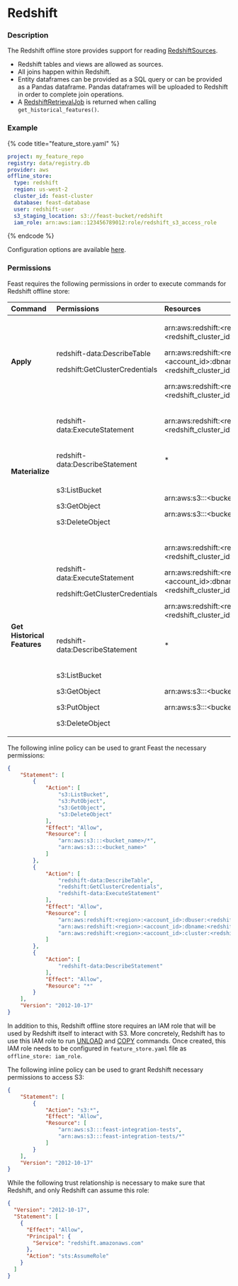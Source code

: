 # Redshift

### Description

The Redshift offline store provides support for reading [RedshiftSources](../data-sources/redshift.md).

* Redshift tables and views are allowed as sources.
* All joins happen within Redshift. 
* Entity dataframes can be provided as a SQL query or can be provided as a Pandas dataframe. Pandas dataframes will be uploaded to Redshift in order to complete join operations.
* A [RedshiftRetrievalJob](https://github.com/feast-dev/feast/blob/bf557bcb72c7878a16dccb48443bbbe9dc3efa49/sdk/python/feast/infra/offline_stores/redshift.py#L161) is returned when calling `get_historical_features()`.

### Example

{% code title="feature\_store.yaml" %}
```yaml
project: my_feature_repo
registry: data/registry.db
provider: aws
offline_store:
  type: redshift
  region: us-west-2
  cluster_id: feast-cluster
  database: feast-database
  user: redshift-user
  s3_staging_location: s3://feast-bucket/redshift
  iam_role: arn:aws:iam::123456789012:role/redshift_s3_access_role
```
{% endcode %}

Configuration options are available [here](https://github.com/feast-dev/feast/blob/bf557bcb72c7878a16dccb48443bbbe9dc3efa49/sdk/python/feast/infra/offline_stores/redshift.py#L22).

### Permissions

Feast requires the following permissions in order to execute commands for Redshift offline store:

<table>
  <thead>
    <tr>
      <th style="text-align:left"><b>Command</b></th>
      <th style="text-align:left">Permissions</th>
      <th style="text-align:left">Resources</th>
    </tr>
  </thead>
  <tbody>
    <tr>
      <td style="text-align:left"><b>Apply</b></td>
      <td style="text-align:left">
        <p>redshift-data:DescribeTable</p>
        <p>redshift:GetClusterCredentials</p>
      </td>
      <td style="text-align:left">
          <p>arn:aws:redshift:&lt;region&gt;:&lt;account_id&gt;:dbuser:&lt;redshift_cluster_id&gt;/&lt;redshift_username&gt;</p>
          <p>arn:aws:redshift:&lt;region&gt;:&lt;account_id&gt;:dbname:&lt;redshift_cluster_id&gt;/&lt;redshift_database_name&gt;</p>
          <p>arn:aws:redshift:&lt;region&gt;:&lt;account_id&gt;:cluster:&lt;redshift_cluster_id&gt;</p>
      </td>
    </tr>
    <tr>
      <td style="text-align:left" rowspan="3"><b>Materialize</b></td>
      <td style="text-align:left">
        <p>redshift-data:ExecuteStatement</p>
      </td>
      <td style="text-align:left">
        <p>arn:aws:redshift:&lt;region&gt;:&lt;account_id&gt;:cluster:&lt;redshift_cluster_id&gt;</p>
      </td>
    </tr>
    <tr>
      <td style="text-align:left">
        <p>redshift-data:DescribeStatement</p>
      </td>
      <td style="text-align:left">*</td>
    </tr>
    <tr>
      <td style="text-align:left">
        <p>s3:ListBucket</p>
        <p>s3:GetObject</p>
        <p>s3:DeleteObject</p>
      </td>
      <td style="text-align:left">
        <p>arn:aws:s3:::&lt;bucket_name&gt;</p>
        <p>arn:aws:s3:::&lt;bucket_name&gt;/*</p>
      </td>
    </tr>
    <tr>
      <td style="text-align:left" rowspan="3"><b>Get Historical Features</b></td>
      <td style="text-align:left">
        <p>redshift-data:ExecuteStatement</p>
        <p>redshift:GetClusterCredentials</p>
      </td>
      <td style="text-align:left">
          <p>arn:aws:redshift:&lt;region&gt;:&lt;account_id&gt;:dbuser:&lt;redshift_cluster_id&gt;/&lt;redshift_username&gt;</p>
          <p>arn:aws:redshift:&lt;region&gt;:&lt;account_id&gt;:dbname:&lt;redshift_cluster_id&gt;/&lt;redshift_database_name&gt;</p>
          <p>arn:aws:redshift:&lt;region&gt;:&lt;account_id&gt;:cluster:&lt;redshift_cluster_id&gt;</p>
      </td>
    </tr>
    <tr>
      <td style="text-align:left">
        <p>redshift-data:DescribeStatement</p>
      </td>
      <td style="text-align:left">*</td>
    </tr>
    <tr>
      <td style="text-align:left">
        <p>s3:ListBucket</p>
        <p>s3:GetObject</p>
        <p>s3:PutObject</p>
        <p>s3:DeleteObject</p>
      </td>
      <td style="text-align:left">
        <p>arn:aws:s3:::&lt;bucket_name&gt;</p>
        <p>arn:aws:s3:::&lt;bucket_name&gt;/*</p>
      </td>
    </tr>
  </tbody>
</table>

The following inline policy can be used to grant Feast the necessary permissions:

```json
{
    "Statement": [
        {
            "Action": [
                "s3:ListBucket",
                "s3:PutObject",
                "s3:GetObject",
                "s3:DeleteObject"
            ],
            "Effect": "Allow",
            "Resource": [
                "arn:aws:s3:::<bucket_name>/*",
                "arn:aws:s3:::<bucket_name>"
            ]
        },
        {
            "Action": [
                "redshift-data:DescribeTable",
                "redshift:GetClusterCredentials",
                "redshift-data:ExecuteStatement"
            ],
            "Effect": "Allow",
            "Resource": [
                "arn:aws:redshift:<region>:<account_id>:dbuser:<redshift_cluster_id>/<redshift_username>",
                "arn:aws:redshift:<region>:<account_id>:dbname:<redshift_cluster_id>/<redshift_database_name>",
                "arn:aws:redshift:<region>:<account_id>:cluster:<redshift_cluster_id>"
            ]
        },
        {
            "Action": [
                "redshift-data:DescribeStatement"
            ],
            "Effect": "Allow",
            "Resource": "*"
        }
    ],
    "Version": "2012-10-17"
}
```

In addition to this, Redshift offline store requires an IAM role that will be used by Redshift itself to interact with S3. More concretely, Redshift has to use this IAM role to run <a href="https://docs.aws.amazon.com/redshift/latest/dg/r_UNLOAD.html">UNLOAD</a> and <a href="https://docs.aws.amazon.com/redshift/latest/dg/r_COPY.html">COPY</a> commands. Once created, this IAM role needs to be configured in `feature_store.yaml` file as `offline_store: iam_role`.

The following inline policy can be used to grant Redshift necessary permissions to access S3:

```json
{
    "Statement": [
        {
            "Action": "s3:*",
            "Effect": "Allow",
            "Resource": [
                "arn:aws:s3:::feast-integration-tests",
                "arn:aws:s3:::feast-integration-tests/*"
            ]
        }
    ],
    "Version": "2012-10-17"
}
```

While the following trust relationship is necessary to make sure that Redshift, and only Redshift can assume this role:

```json
{
  "Version": "2012-10-17",
  "Statement": [
    {
      "Effect": "Allow",
      "Principal": {
        "Service": "redshift.amazonaws.com"
      },
      "Action": "sts:AssumeRole"
    }
  ]
}
```